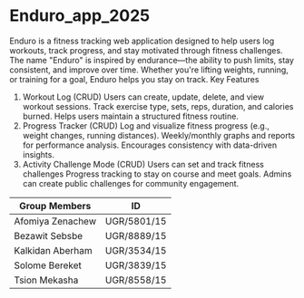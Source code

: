 # Enduro_app_2025
Enduro is a fitness tracking web application designed to help users log workouts, track progress, and stay motivated through fitness challenges. The name "Enduro" is inspired by endurance—the ability to push limits, stay consistent, and improve over time. Whether you're lifting weights, running, or training for a goal, Enduro helps you stay on track.
Key Features
1. Workout Log (CRUD)
Users can create, update, delete, and view workout sessions.
Track exercise type, sets, reps, duration, and calories burned.
Helps users maintain a structured fitness routine.
2. Progress Tracker (CRUD)
Log and visualize fitness progress (e.g., weight changes, running distances).
Weekly/monthly graphs and reports for performance analysis.
Encourages consistency with data-driven insights.
3. Activity Challenge Mode (CRUD)
Users can set and track fitness challenges 
Progress tracking to stay on course and meet goals.
Admins can create public challenges for community engagement.



|Group Members       | ID              |
|--------------------|-----------------|
| Afomiya Zenachew   | UGR/5801/15     |
| Bezawit Sebsbe     | UGR/8889/15     |
| Kalkidan Aberham   | UGR/3534/15     |
| Solome Bereket     | UGR/3839/15     |
| Tsion Mekasha      | UGR/8558/15     |
